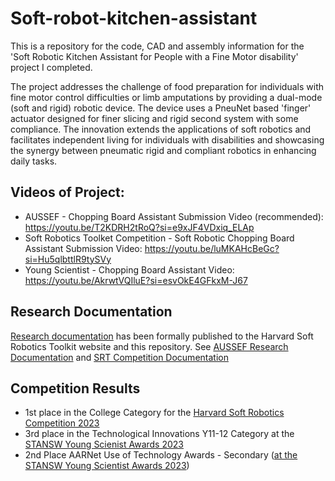 # Soft-robot-kitchen-assistant
This is a repository for the code, CAD and assembly information for the 'Soft Robotic Kitchen Assistant for People with a Fine Motor disability' project I completed. 

The project addresses the challenge of food preparation for individuals with fine motor control difficulties or limb amputations by providing a dual-mode (soft and rigid) robotic device. The device uses a PneuNet based 'finger' actuator designed for finer slicing and rigid second system with some compliance. The innovation extends the applications of soft robotics and facilitates independent living for individuals with disabilities and showcasing the synergy between pneumatic rigid and compliant robotics in enhancing daily tasks. 

## Videos of Project:
- AUSSEF - Chopping Board Assistant Submission Video (recommended): https://youtu.be/T2KDRH2tRoQ?si=e9xJF4VDxiq_ELAp
- Soft Robotics Toolket Competition - Soft Robotic Chopping Board Assistant Submission Video: https://youtu.be/luMKAHcBeGc?si=Hu5qlbttlR9tySVy
- Young Scientist - Chopping Board Assistant Video: https://youtu.be/AkrwtVQIluE?si=esvOkE4GFkxM-J67

## Research Documentation
[Research documentation](Research%20Documentation/) has been formally published to the Harvard Soft Robotics Toolkit website and this repository. See
[AUSSEF Research Documentation](/Research%20Documentation/Research%20Documentation/AUSSEF%20Submission%20-%20chopping%20board%20innovation.pdf)
and
[SRT Competition Documentation](Research%20Documentation/Soft%20robotic%20kitchen%20assistant%20-%20SRT%20Submission.pdf)

## Competition Results
- 1st place in the College Category for the [Harvard Soft Robotics Competition 2023](https://softroboticstoolkit.com/competitions/2023#)
- 3rd place in the Technological Innovations Y11-12 Category at the [STANSW Young Scienist Awards 2023](https://viewer.joomag.com/2023-stansw-ysa-presentation-ceremony-booklet/0514268001701144660/p31)
- 2nd Place AARNet Use of Technology Awards - Secondary ([at the STANSW Young Scientist Awards 2023](https://viewer.joomag.com/2023-stansw-ysa-presentation-ceremony-booklet/0514268001701144660/p41))
